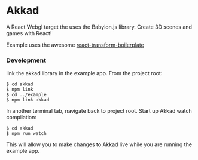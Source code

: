 Akkad
========

A React Webgl target the uses the Babylon.js library. Create 3D scenes and games with React!

Example uses the awesome [react-transform-boilerplate](https://github.com/gaearon/react-transform-boilerplate)

### Development

link the akkad library in the example app. From the project root:
```
$ cd akkad
$ npm link
$ cd ../example
$ npm link akkad
```

In another terminal tab, navigate back to project root. Start up Akkad watch compilation:
```
$ cd akkad
$ npm run watch
```

This will allow you to make changes to Akkad live while you are running the example app.